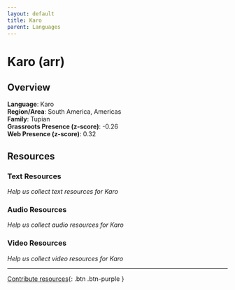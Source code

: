 ```yaml
---
layout: default
title: Karo
parent: Languages
---
```


# Karo (arr)

## Overview

**Language**: Karo  
**Region/Area**: South America, Americas  
**Family**: Tupian  
**Grassroots Presence (z-score)**: -0.26  
**Web Presence (z-score)**: 0.32  

## Resources

### Text Resources
*Help us collect text resources for Karo*

### Audio Resources
*Help us collect audio resources for Karo*

### Video Resources
*Help us collect video resources for Karo*

---

[Contribute resources](https://forms.office.com/e/1SfLJx3u1r){: .btn .btn-purple }
